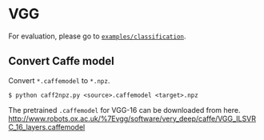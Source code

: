 # VGG

For evaluation, please go to [`examples/classification`](https://github.com/chainer/chainercv/tree/master/examples).

## Convert Caffe model
Convert `*.caffemodel` to `*.npz`.

```
$ python caff2npz.py <source>.caffemodel <target>.npz
```

The pretrained `.caffemodel` for VGG-16 can be downloaded from here.
http://www.robots.ox.ac.uk/%7Evgg/software/very_deep/caffe/VGG_ILSVRC_16_layers.caffemodel
